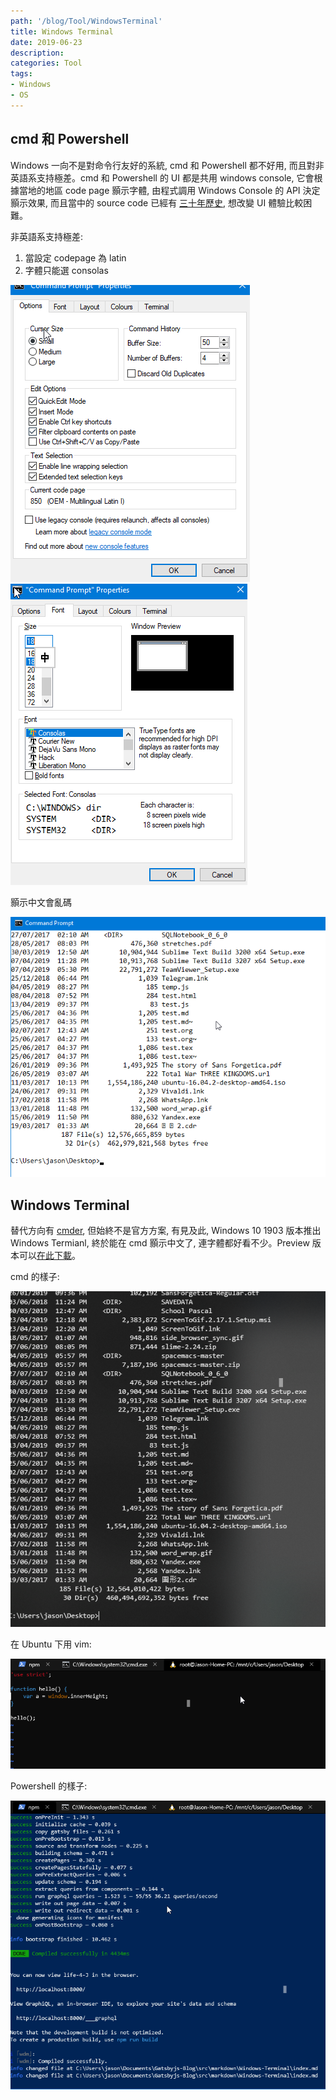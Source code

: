 ```yaml
---
path: '/blog/Tool/WindowsTerminal'
title: Windows Terminal
date: 2019-06-23
description:
categories: Tool
tags:
- Windows
- OS
---
```


## cmd 和 Powershell

Windows 一向不是對命令行友好的系統, cmd 和 Powershell 都不好用, 而且對非英語系支持極差。cmd 和 Powershell 的 UI 都是共用 windows console, 它會根據當地的地區 code page 顥示字體, 由程式調用 Windows Console 的 API 決定顥示效果, 而且當中的 source code 已經有 [三十年歷史](https://www.youtube.com/watch?v=KMudkRcwjCw), 想改變 UI 體驗比較困難。


非英語系支持極差:

1. 當設定 codepage 為 latin
2. 字體只能選 consolas

![cmd-codepage](./cmd-codepage.png)
![cmd-consolas](./cmd-consolas.png)

顥示中文會亂碼

![cmd-chinese-problem](./cmd-chinese-problem.png)

## Windows Terminal

替代方向有 [cmder](https://blog.miniasp.com/post/2015/09/27/Useful-tool-Cmder), 但始終不是官方方案, 有見及此, Windows 10 1903 版本推出 Windows Termianl, 終於能在 cmd 顥示中文了, 連字體都好看不少。Preview 版本可以[在此下載](https://www.microsoft.com/en-us/p/windows-terminal-preview/9n0dx20hk701?activetab=pivot:overviewtab)。

cmd 的樣子:

![window-terminal-cmd](./window-terminal-cmd.png)

在 Ubuntu 下用 vim:

![window-terminal-linux](./window-terminal-linux.png)

Powershell 的樣子:

![window-terminal-powershell](./window-terminal-powershell.png)
